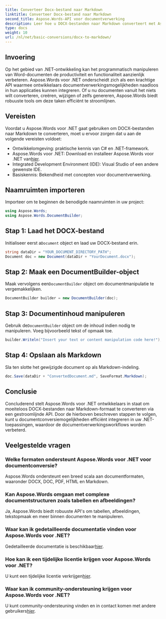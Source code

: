 ```yaml
---
title: Converteer Docx-bestand naar Markdown
linktitle: Converteer Docx-bestand naar Markdown
second_title: Aspose.Words-API voor documentverwerking
description: Leer hoe u DOCX-bestanden naar Markdown converteert met Aspose.Words voor .NET. Volg onze gedetailleerde handleiding voor naadloze integratie in uw .NET-applicaties.
type: docs
weight: 10
url: /nl/net/basic-conversions/docx-to-markdown/
---
```

## Invoering

Op het gebied van .NET-ontwikkeling kan het programmatisch manipuleren van Word-documenten de productiviteit en functionaliteit aanzienlijk verbeteren. Aspose.Words voor .NET onderscheidt zich als een krachtige API waarmee ontwikkelaars documentverwerkingsmogelijkheden naadloos in hun applicaties kunnen integreren. Of u nu documenten vanuit het niets wilt converteren, creëren, wijzigen of zelfs genereren, Aspose.Words biedt robuuste tools om deze taken efficiënt te stroomlijnen.

## Vereisten

Voordat u Aspose.Words voor .NET gaat gebruiken om DOCX-bestanden naar Markdown te converteren, moet u ervoor zorgen dat u aan de volgende vereisten voldoet:

- Ontwikkelomgeving: praktische kennis van C# en .NET-framework.
- Aspose.Words voor .NET: Download en installeer Aspose.Words voor .NET van[hier](https://releases.aspose.com/words/net/).
- Integrated Development Environment (IDE): Visual Studio of een andere gewenste IDE.
- Basiskennis: Bekendheid met concepten voor documentverwerking.

## Naamruimten importeren

Importeer om te beginnen de benodigde naamruimten in uw project:

```csharp
using Aspose.Words;
using Aspose.Words.DocumentBuilder;
```

## Stap 1: Laad het DOCX-bestand

 Initialiseer eerst a`Document` object en laad uw DOCX-bestand erin.

```csharp
string dataDir = "YOUR_DOCUMENT_DIRECTORY_PATH";
Document doc = new Document(dataDir + "YourDocument.docx");
```

## Stap 2: Maak een DocumentBuilder-object

 Maak vervolgens een`DocumentBuilder` object om documentmanipulatie te vergemakkelijken.

```csharp
DocumentBuilder builder = new DocumentBuilder(doc);
```

## Stap 3: Documentinhoud manipuleren

 Gebruik de`DocumentBuilder` object om de inhoud indien nodig te manipuleren. Voeg bijvoorbeeld tekst of opmaak toe.

```csharp
builder.Writeln("Insert your text or content manipulation code here!");
```

## Stap 4: Opslaan als Markdown

Sla ten slotte het gewijzigde document op als Markdown-indeling.

```csharp
doc.Save(dataDir + "ConvertedDocument.md", SaveFormat.Markdown);
```

## Conclusie

Concluderend stelt Aspose.Words voor .NET ontwikkelaars in staat om moeiteloos DOCX-bestanden naar Markdown-formaat te converteren via een gestroomlijnde API. Door de hierboven beschreven stappen te volgen, kunt u documentconversiemogelijkheden efficiënt integreren in uw .NET-toepassingen, waardoor de documentverwerkingsworkflows worden verbeterd.

## Veelgestelde vragen

### Welke formaten ondersteunt Aspose.Words voor .NET voor documentconversie?
Aspose.Words ondersteunt een breed scala aan documentformaten, waaronder DOCX, DOC, PDF, HTML en Markdown.

### Kan Aspose.Words omgaan met complexe documentstructuren zoals tabellen en afbeeldingen?
Ja, Aspose.Words biedt robuuste API's om tabellen, afbeeldingen, tekstopmaak en meer binnen documenten te manipuleren.

### Waar kan ik gedetailleerde documentatie vinden voor Aspose.Words voor .NET?
 Gedetailleerde documentatie is beschikbaar[hier](https://reference.aspose.com/words/net/).

### Hoe kan ik een tijdelijke licentie krijgen voor Aspose.Words voor .NET?
 U kunt een tijdelijke licentie verkrijgen[hier](https://purchase.aspose.com/temporary-license/).

### Waar kan ik community-ondersteuning krijgen voor Aspose.Words voor .NET?
 U kunt community-ondersteuning vinden en in contact komen met andere gebruikers[hier](https://forum.aspose.com/c/words/8).
